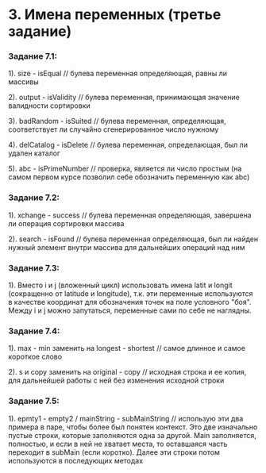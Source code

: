 # 3. Имена переменных (третье задание)

### Задание 7.1:

1). size - isEqual // булева переменная определяющая, равны ли массивы

2). output - isValidity // булева переменная, принимающая значение валидности сортировки

3). badRandom - isSuited // булева переменная, определяющая, соответствует ли случайно сгенерированное число нужному

4). delCatalog - isDelete // булева переменная, определающая, был ли удален каталог

5). abc - isPrimeNumber // проверка, является ли число простым (на самом первом курсе позволил себе обозначить переменную как abc)

### Задание 7.2:

1). xchange - success // булева переменная определяющая, завершена ли операция сортировки массива

2). search - isFound // булева переменная определяющая, был ли найден нужный элемент внутри массива для дальнейших операций над ним

### Задание 7.3:

1). Вместо i и j (вложенный цикл) использовать имена latit и longit (сокращенно от latitude и longitude), т.к. эти переменные используются в качестве координат для обозначения точек на поле условного "боя". Между i и j можно запутаться, переменные сами по себе не наглядны.

### Задание 7.4:

1). max - min заменить на longest - shortest // самое длинное и самое короткое слово

2). s и copy заменить на original - copy // исходная строка и ее копия, для дальнейшей работы с ней без изменения исходной строки

### Задание 7.5:

1). epmty1 - empty2 / mainString - subMainString // использую эти два примера в паре, чтобы более был понятен контекст. Это две изначально пустые строки, которые заполняются одна за другой. Main заполняется, полностью, и если в ней не хватает места, то оставшаяся часть переходит в subMain (если коротко). Далее эти строки потом используются в последующих методах